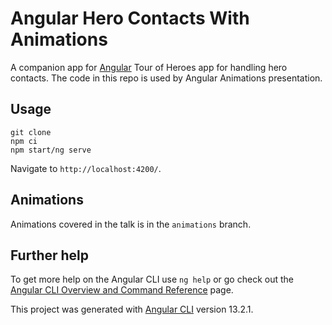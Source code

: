 # Angular Hero Contacts With Animations

A companion app for [Angular](https://angular.io) Tour of Heroes app for handling hero contacts. The code in this repo is used by Angular Animations presentation.

## Usage

```shell
git clone
npm ci
npm start/ng serve
```

Navigate to `http://localhost:4200/`.

## Animations

Animations covered in the talk is in the `animations` branch.

## Further help

To get more help on the Angular CLI use `ng help` or go check out the [Angular CLI Overview and Command Reference](https://angular.io/cli) page.

This project was generated with [Angular CLI](https://github.com/angular/angular-cli) version 13.2.1.
